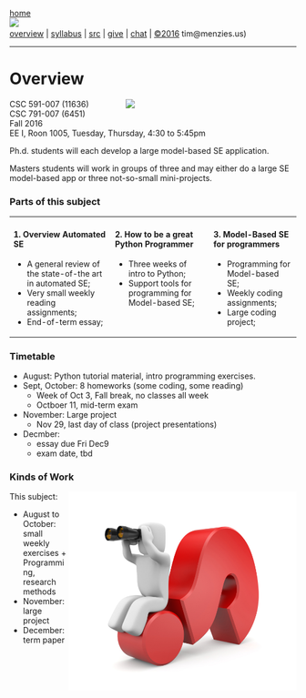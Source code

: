 [home](http://tiny.cc/ase2016) <br>
[<img width=900 src="https://raw.githubusercontent.com/txt/ase16/master/img/mase16.png">](http://tiny.cc/ase2016)<br>
[overview](https://github.com/txt/ase16/blob/master/doc/overview.md) |
[syllabus](https://github.com/txt/ase16/blob/master/doc/syllabus.md) |
[src](https://github.com/txt/ase16/tree/master/src) |
[give](http://tiny.cc/ase16give) |
[chat](https://ase16.slack.com/) |
[&copy;2016](https://github.com/txt/ase16/blob/master/LICENSE.md) tim&commat;menzies.us)


______


# Overview

<a href="https://raw.githubusercontent.com/txt/mase/master/img/learning.png"><img width=300  align=right src="https://raw.githubusercontent.com/txt/mase/master/img/learning.png"> </a>



CSC 591-007 (11636)   
CSC 791-007 (6451)    
Fall 2016    
EE I, Roon 1005, Tuesday, Thursday, 4:30 to 5:45pm

Ph.d. students will each develop a   large model-based  SE application.

Masters students will work in groups of three and may either do a large SE model-based app or
three not-so-small mini-projects.


### Parts of this subject

<table><tr><td colspan=2 valign=top>
<h4>1. Overview Automated SE</h4>
<ul>
<li>
A general review of the state-of-the art in automated SE;
<li>
Very small weekly reading assignments;
<li>
End-of-term essay;
</ul>
</td><td valign=top>
<h4>2. How to be a great Python Programmer</h4>
<ul>
<li>Three weeks of intro to Python;
<li>Support tools for programming for Model-based SE;
</ul>


</td>
<td valign=top>

<h4>3. Model-Based SE for programmers</h4>
<ul>
<li>Programming for Model-based SE;
<li> Weekly coding assignments;
<li> Large coding project;
</ul>
</td></tr></table>

### Timetable


+ August: Python tutorial material, intro programming exercises.
+ Sept, October: 8 homeworks (some coding, some reading)
    - Week of Oct 3, Fall break, no classes all week
    - Octboer 11, mid-term exam
+ November: Large project
    - Nov 29, last day of class (project presentations)
+ Decmber: 
    - essay due Fri Dec9 
    - exam date, tbd
 
### Kinds of Work


<img width=400 align=right src="img/overview.png">

This subject:

+ August to October: small weekly exercises
      +  Programming, research methods
+ November: large project
+ December: term paper

